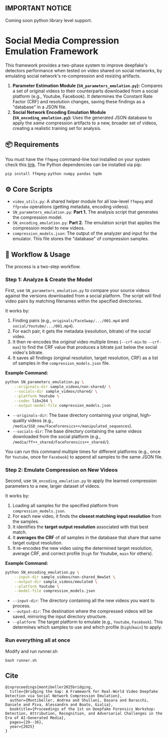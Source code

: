 ## IMPORTANT NOTICE

Coming soon python library level support.

# Social Media Compression Emulation Framework

This framework provides a two-phase system to improve deepfake's detectors performance when tested on video shared on social networks, by emulating social network's re-compression and resizing artifacts.

1.  **Parameter Estimation Module (`SN_parameters_emulation.py`):** Compares a set of original videos to their counterparts downloaded from a social platform (e.g., Youtube, Facebook). It determines the Constant Rate Factor (CRF) and resolution changes, saving these findings as a "database" in a JSON file.
2.  **Social Network Encoding Emulation Module (`SN_encoding_emulation.py`):** Uses the generated JSON database to apply the *same* compression artifacts to a new, broader set of videos, creating a realistic training set for analysis.

## 📦 Requirements

You must have the `ffmpeg` command-line tool installed on your system check this [link](https://www.ffmpeg.org/download.html). The Python dependencies can be installed via pip:

```bash
pip install ffmpeg-python numpy pandas tqdm
```

## ⚙️ Core Scripts

  * `video_utils.py`: A shared helper module for all low-level `ffmpeg` and `ffprobe` operations (getting metadata, encoding videos).
  * `SN_parameters_emulation.py`: **Part 1.** The analysis script that generates the compression model.
  * `SN_encoding_emulation.py`: **Part 2.** The emulation script that applies the compression model to new videos.
  * `compression_models.json`: The output of the analyzer and input for the emulator. This file stores the "database" of compression samples.

## 🚀 Workflow & Usage

The process is a two-step workflow. 

### Step 1: Analyze & Create the Model

First, use `SN_parameters_emulation.py` to compare your source videos against the versions downloaded from a social platform. The script will find video pairs by matching filenames within the specified directories.

It works by:

1.  Finding pairs (e.g., `originals/FaceSwap/.../001.mp4` and `social/Youtube/.../001.mp4`).
2.  For each pair, it gets the metadata (resolution, bitrate) of the social video.
3.  It then re-encodes the *original* video multiple times (`--crf-min` to `--crf-max`) to find the CRF value that produces a bitrate just below the social video's bitrate.
4.  It saves all findings (original resolution, target resolution, CRF) as a list of samples in the `compression_models.json` file.

**Example Command:**

```bash
python SN_parameters_emulation.py \
    --originals-dir sample_videos/non-shared/ \
    --socials-dir sample_videos/shared/ \
    --platform Youtube \
    --codec libx264 \
    --output-model-file compression_models.json
```

  * `--originals-dir`: The base directory containing your original, high-quality videos (e.g., `/media/SSD_new/FaceForensics++/manipulated_sequences`).
  * `--socials-dir`: The base directory containing the same videos downloaded from the social platform (e.g., `/media/ff++_shared/FaceForensics++_shared/`).

You can run this command multiple times for different platforms (e.g., once for `Youtube`, once for `Facebook`) to append all samples to the same JSON file.

### Step 2: Emulate Compression on New Videos

Second, use `SN_encoding_emulation.py` to apply the learned compression parameters to a new, larger dataset of videos.

It works by:

1.  Loading all samples for the specified platform from `compression_models.json`.
2.  For each new video, it finds the **closest matching input resolution** from the samples.
3.  It identifies the **target output resolution** associated with that best match.
4.  It **averages the CRF** of *all* samples in the database that share that same target output resolution.
5.  It re-encodes the new video using the determined target resolution, average CRF, and correct profile (`high` for Youtube, `main` for others).

**Example Command:**

```bash
python SN_encoding_emulation.py \
    --input-dir sample_videos/non-shared_NewSet \
    --output-dir sample_videos/emulated \
    --platform Youtube \
    --model-file compression_models.json
```

  * `--input-dir`: The directory containing all the new videos you want to process.
  * `--output-dir`: The destination where the compressed videos will be saved, mirroring the input directory structure.
  * `--platform`: The target platform to emulate (e.g., `Youtube`, `Facebook`). This determines which samples to use and which profile (`high`/`main`) to apply.

### Run everything all at once
Modify and run runner.sh

```
bash runner.sh
```

## Cite

```
@inproceedings{montibeller2025bridging,
  title={Bridging the Gap: A Framework for Real-World Video Deepfake Detection via Social Network Compression Emulation},
  author={Montibeller, Andrea and Shullani, Dasara and Baracchi, Daniele and Piva, Alessandro and Boato, Giulia},
  booktitle={Proceedings of the 1st on Deepfake Forensics Workshop: Detection, Attribution, Recognition, and Adversarial Challenges in the Era of AI-Generated Media},
  pages={29--36},
  year={2025}
}
```
